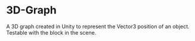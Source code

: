 # 3D-Graph
A 3D graph created in Unity to represent the Vector3 position of an object. Testable with the block in the scene.
